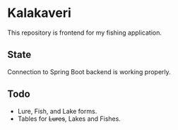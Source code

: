 # Kalakaveri

This repository is frontend for my fishing application. 

## State
Connection to Spring Boot backend is working properly. 

## Todo
- Lure, Fish, and Lake forms.
- Tables for ~~Lures~~, Lakes and Fishes.
